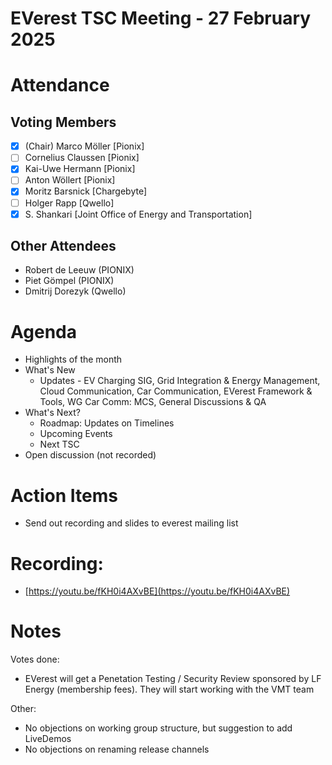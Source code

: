 # EVerest TSC Meeting - 27 February 2025

# Attendance

## Voting Members

- [x] (Chair) Marco Möller [Pionix]
- [ ] Cornelius Claussen [Pionix]
- [x] Kai-Uwe Hermann [Pionix]
- [ ] Anton Wöllert [Pionix]
- [x] Moritz Barsnick [Chargebyte]
- [ ] Holger Rapp [Qwello]
- [x] S. Shankari [Joint Office of Energy and Transportation]

## Other Attendees
- Robert de Leeuw (PIONIX)
- Piet Gömpel (PIONIX)
- Dmitrij Dorezyk (Qwello)

# Agenda

- Highlights of the month
- What's New
    - Updates - EV Charging SIG, Grid Integration & Energy Management, Cloud Communication, Car Communication, EVerest Framework & Tools, WG Car Comm: MCS, General Discussions & QA
- What's Next?
    - Roadmap: Updates on Timelines
    - Upcoming Events
    - Next TSC
- Open discussion (not recorded)

# Action Items
- Send out recording and slides to everest mailing list

# Recording:
- [https://youtu.be/fKH0i4AXvBE](https://youtu.be/fKH0i4AXvBE)

# Notes
Votes done:
- EVerest will get a Penetation Testing / Security Review sponsored by LF Energy (membership fees). They will start working with the VMT team

Other:
- No objections on working group structure, but suggestion to add LiveDemos
- No objections on renaming release channels

